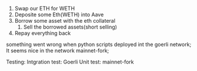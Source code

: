 1. Swap our ETH for WETH
2. Deposite some Eth(WETH) into Aave
3. Borrow some asset with the eth collateral
    1. Sell the borrowed assets(short selling)
4. Repay everything back

something went wrong when python scripts deployed int the goerli network; 
It seems nice in the network mainnet-fork;

Testing:
Intgration test: Goerli
Unit test: mainnet-fork